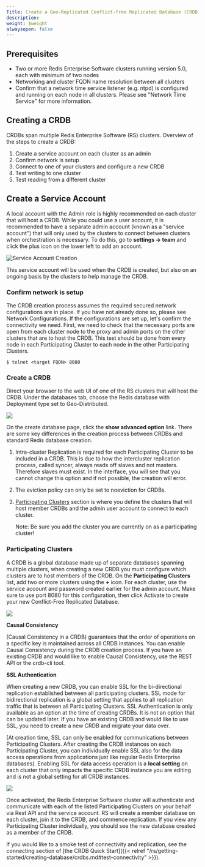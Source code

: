 ```yaml
---
Title: Create a Geo-Replicated Conflict-free Replicated Database (CRDB)
description: 
weight: $weight
alwaysopen: false
---
```

## Prerequisites

- Two or more Redis Enterprise Software clusters running version 5.0,
    each with minimum of two nodes
- Networking and cluster FQDN name resolution between all clusters
- Confirm that a network time service listener (e.g. ntpd) is
    configured and running on each node in all clusters. Please see
    "Network Time Service" for more information.

## Creating a CRDB

CRDBs span multiple Redis Enterprise Software (RS) clusters. Overview of
the steps to create a CRDB:

1. Create a service account on each cluster as an admin
1. Confirm network is setup
1. Connect to one of your clusters and configure a new CRDB
1. Test writing to one cluster
1. Test reading from a different cluster

## Create a Service Account

A local account with the Admin role is highly recommended on each
cluster that will host a CRDB. While you could use a user account, it is
recommended to have a separate admin account (known as a "service
account") that will only used by the clusters to connect between
clusters when orchestration is necessary. To do this, go to **settings
-\> team** and click the plus icon on the lower left to add an account.

![Service Account
Creation](/images/rs/image8.png?width=1000&height=490)

This service account will be used when the CRDB is created, but also on
an ongoing basis by the clusters to help manage the CRDB.

### Confirm network is setup

The CRDB creation process assumes the required secured network
configurations are in place. If you have not already done so, please see
Network Configurations. If the configurations are set up, let's confirm
the connectivity we need. First, we need to check that the necessary
ports are open from each cluster node to the proxy and admin ports on
the other clusters that are to host the CRDB. This test should be done
from every node in each Participating Cluster to each node in the other
Participating Clusters.

``` src
$ telnet <target FQDN> 8080
```

### Create a CRDB

Direct your browser to the web UI of one of the RS clusters that will
host the CRDB. Under the databases tab, choose the Redis database with
Deployment type set to Geo-Distributed.

![](/images/rs/new_geo-distrbuted.png?width=600&height=608)

On the create database page, click the **show advanced option** link.
There are some key differences in the creation process between CRDBs and
standard Redis database creation.

1. Intra-cluster Replication is required for each Participating Cluster
    to be included in a CRDB. This is due to how the intercluster
    replication process, called syncer, always reads off slaves and not
    masters. Therefore slaves must exist. In the interface, you will see
    that you cannot change this option and if not possible, the creation
    will error.
1. The eviction policy can only be set to noeviction for CRDBs.
1. [Participating Clusters](#part-clusters) section is where you define
    the clusters that will host member CRDBs and the admin user account
    to connect to each cluster.

    Note: Be sure you add the cluster you are currently on as a
    participating cluster!

### Participating Clusters

A CRDB is a global database made up of separate databases spanning
multiple clusters, when creating a new CRDB you must configure which
clusters are to host members of the CRDB. On the **Participating
Clusters** list, add two or more clusters using the **+** icon. For each
cluster, use the service account and password created earlier for the
admin account. Make sure to use port 8080 for this configuration, then
click Activate to create your new Conflict-Free Replicated Database.

![](https://lh6.googleusercontent.com/BpQBxYWXeuTuPCqL0TQKRRJaQlr8jLIMoNnScsD2s0wRzDkTc9kgWwngjQ6PnJff_hF1Ca98aZkJTJzU5Sk5rCJwZmR2egkImQCJyMm9E9WfJDrtlzHUJQFAi05lx395EEOZvi3D)

**Causal Consistency**

[Causal Consistency in a
CRDB) guarantees
that the order of operations on a specific key is maintained across all
CRDB instances. You can enable Causal
Consistency during the CRDB creation process. If you have an existing
CRDB and would like to enable Causal Consistency, use the
REST API or the crdb-cli
tool.

**SSL Authentication**

When creating a new CRDB, you can enable SSL for the bi-directional
replication established between all participating clusters. SSL mode for
bidirectional replication is a global setting that applies to all
replication traffic that is between all Participating Clusters. SSL
Authentication is only available as an option at the time of creating
CRDBs. It is not an option that can be updated later. If you have an
existing CRDB and would like to use SSL, you need to create a new CRDB
and migrate your data over.

[At creation time, SSL can only be enabled for communications between
Participating Clusters. After creating the CRDB instances on each
Participating Cluster, you can individually enable SSL also for the data
access operations from applications just
like regular Redis Enterprise
databases).
Enabling SSL for data access operation is a
**local setting** on each cluster that only
impacts the specific CRDB instance you are editing and is not a global
setting for all CRDB instances.

![](https://lh3.googleusercontent.com/qi-Bj63e_Oh642cg5T_fHiN6GLWHBqeBJN-y87-OqNrAH6h_Y6xYgKV7tr1jiPA33clXQlAlAMjetwCFm4Pg_CFEP1Qi7IvPKyF56QnVXBa7e8j0Mx3GzXL4hE_U1I1sN6xkNdNk)

Once activated, the Redis Enterprise Software cluster will authenticate
and communicate with each of the listed Participating Clusters on your
behalf via Rest API and the service account. RS will create a member
database on each cluster, join it to the CRDB, and commence replication.
If you view any Participating Cluster individually, you should see the
new database created as a member of the CRDB.

If you would like to a smoke test of connectivity and replication, see
the connecting section of [the CRDB Quick
Start]({{< relref "/rs/getting-started/creating-database/crdbs.md#test-connectivity" >}}).
